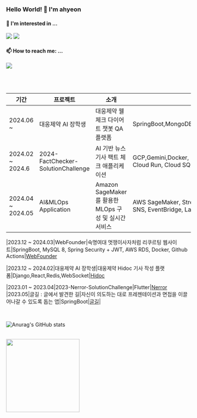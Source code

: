 <!-- ![header](https://capsule-render.vercel.app/api?type=soft&height=150&color=auto&text=AhyeonLim&fontSize=70&textBg=false&animation=twinkling) -->
<!--
**ahyeon-github/ahyeon-github** is a ✨ _special_ ✨ repository because its `README.md` (this file) appears on your GitHub profile.

Here are some ideas to get you started:

- 🔭 I’m currently working on ...
- 🌱 I’m currently learning ...
- 👯 I’m looking to collaborate on ...
- 🤔 I’m looking for help with ...
- 💬 Ask me about ...
- 📫 How to reach me: ...
- 😄 Pronouns: ...
- ⚡ Fun fact: ...


<div>

  ![GitHub stats](https://github-readme-stats.vercel.app/api?username=ahyeon-github&show_icons=true&theme=radical)

</div>


-->

### Hello World! 👋 I'm ahyeon

#### 🌱 I'm interested in ... 

<img src="https://img.shields.io/badge/Spring Boot-6DB33F?style=flat-round&logo=springboot&logoColor=white"/> <img src="https://img.shields.io/badge/Amazon AWS-3776AB?style=flat-round&logo=amazonaws&logoColor=white"/>


#### 📫 How to reach me: ...

<div>
  </a> <a href="mailto:ahyunlmn@gmail.com" target="_blank">
    <img src="https://img.shields.io/badge/ahyunlmn@gmail.com-d14836?style=flat-round&logo=Gmail&logoColor=white"/>
  </a>

</div>

<br>
<br> 

<br/>





|기간|프로젝트|소개|기술|바로보기|
|---|---|---|---|---|
|2024.06 ~ |대웅제약 AI 장학생|대웅제약 웰체크 다이어트 챗봇 QA 플랫폼|SpringBoot,MongoDB,DocumentDB,Mustache,EC2|[QA-Platform](https://github.com/wellcheck-AI/chat-platform-dev-scholar)
|2024.02 ~ 2024.6|2024-FactChecker-SolutionChallenge|AI 기반 뉴스 기사 팩트 체크 애플리케이션|GCP,Gemini,Docker, GitHub Actions, Cloud Build, Cloud Run, Cloud SQL, Compute Engine|[FactChecker](https://github.com/2024-FactChecker-SolutionChallenge)
|2024.04 ~ 2024.05|AI&MLOps Application|Amazon SageMaker를 활용한 MLOps 구성 및 실시간 서비스|AWS SageMaker, Streamlit, Amazon S3, Amazon SNS, EventBridge, Lambda, EMR, Docker|[MLOps](https://github.com/X-beagle/X-beagle-Mlops-Project)

|2023.12 ~ 2024.03|WebFounder|숙명여대 멋쟁이사자처럼 리쿠르팅 웹사이트|SpringBoot, MySQL 8, Spring Security + JWT, AWS RDS, Docker, Github Actions|[WebFounder](https://github.com/Likelion-at-SMWU-WebFounder)


|2023.12 ~ 2024.02|대웅제약 AI 장학생|대웅제약 Hidoc 기사 작성 플랫폼|Django,React,Redis,WebSocket|[Hidoc](https://github.com/Daewoong-AI/Hidac-article-generation-BE)

|2023.01 ~ 2023.04|2023-Nerror-SolutionChallenge|Flutter|[Nerror](https://github.com/dsc-sookmyung/2023-Nerror-SolutionChallenge)
|2023.05|글길 : 글에서 발견한 길|자신이 의도하는 대로 프레젠테이션과 면접을 이끌어나갈 수 있도록 돕는 앱|SpringBoot|[글길](https://github.com/road-found-in-the-text)|
<br/>

<br/>


![Anurag's GitHub stats](https://github-readme-stats.vercel.app/api?username=ahyeon-github&show_icons=true&bg_color=00000000)

<br/>


<a href="https://github.com/ahyeon-github/convoychat">
  <img height=200 align="center" src="https://github-readme-stats.vercel.app/api/top-langs?username=ahyeon-github&layout=compact&langs_count=8&card_width=320" />
</a>
</p>


